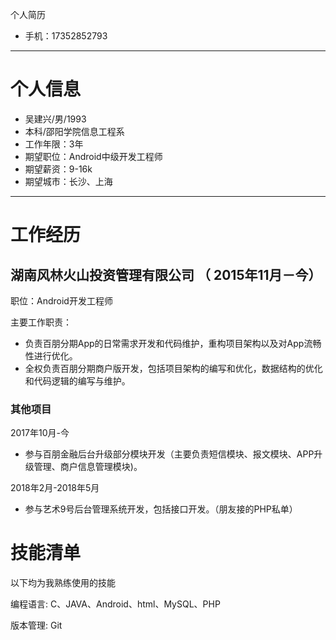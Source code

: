 
个人简历
- 手机：17352852793

---

# 个人信息

- 吴建兴/男/1993 
- 本科/邵阳学院信息工程系 
- 工作年限：3年
- 期望职位：Android中级开发工程师
- 期望薪资：9-16k
- 期望城市：长沙、上海

---

# 工作经历

## 湖南风林火山投资管理有限公司 （ 2015年11月－今）

职位：Android开发工程师

主要工作职责：

- 负责百朋分期App的日常需求开发和代码维护，重构项目架构以及对App流畅性进行优化。
- 全权负责百朋分期商户版开发，包括项目架构的编写和优化，数据结构的优化和代码逻辑的编写与维护。


### 其他项目
2017年10月-今
- 参与百朋金融后台升级部分模块开发（主要负责短信模块、报文模块、APP升级管理、商户信息管理模块)。

2018年2月-2018年5月
- 参与艺术9号后台管理系统开发，包括接口开发。（朋友接的PHP私单）

# 技能清单

以下均为我熟练使用的技能

编程语言:  C、JAVA、Android、html、MySQL、PHP

版本管理:  Git




